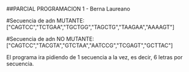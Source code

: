 ##PARCIAL PROGRAMACION 1 - Berna Laureano

#Secuencia de adn MUTANTE: ["CAGTCC","TCTGAA","TGCTGG","TAGCTG","TAAGAA","AAAAGT"]

#Secuencia de adn NO MUTANTE: ["CAGTCC","TACGTA","GTCTAA","AATCCG","TCGAGT","GCTTAC"]

El programa ira pidiendo de 1 secuencia a la vez, es decir, 6 letras por secuencia.
